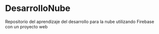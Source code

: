 # DesarrolloNube
Repositorio del aprendizaje del desarrollo para la nube utilizando Firebase con un proyecto web
